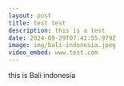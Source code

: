 ```yaml
---
layout: post
title: test test
description: this is a test
date: 2024-09-29T07:41:55.979Z
image: img/bali-indonesia.jpeg
video_embed: www.test.com
---
```

this is Bali indonesia